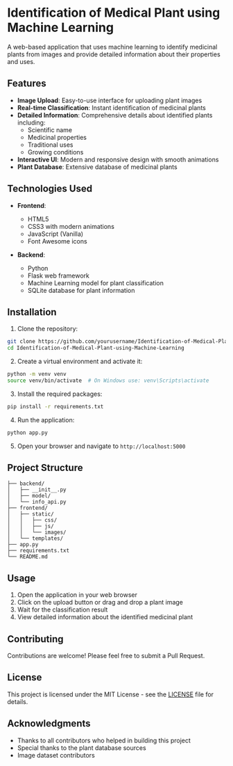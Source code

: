 # Identification of Medical Plant using Machine Learning

A web-based application that uses machine learning to identify medicinal plants from images and provide detailed information about their properties and uses.

## Features

- **Image Upload**: Easy-to-use interface for uploading plant images
- **Real-time Classification**: Instant identification of medicinal plants
- **Detailed Information**: Comprehensive details about identified plants including:
  - Scientific name
  - Medicinal properties
  - Traditional uses
  - Growing conditions
- **Interactive UI**: Modern and responsive design with smooth animations
- **Plant Database**: Extensive database of medicinal plants

## Technologies Used

- **Frontend**:
  - HTML5
  - CSS3 with modern animations
  - JavaScript (Vanilla)
  - Font Awesome icons
  
- **Backend**:
  - Python
  - Flask web framework
  - Machine Learning model for plant classification
  - SQLite database for plant information

## Installation

1. Clone the repository:
```bash
git clone https://github.com/yourusername/Identification-of-Medical-Plant-using-Machine-Learning.git
cd Identification-of-Medical-Plant-using-Machine-Learning
```

2. Create a virtual environment and activate it:
```bash
python -m venv venv
source venv/bin/activate  # On Windows use: venv\Scripts\activate
```

3. Install the required packages:
```bash
pip install -r requirements.txt
```

4. Run the application:
```bash
python app.py
```

5. Open your browser and navigate to `http://localhost:5000`

## Project Structure

```
├── backend/
│   ├── __init__.py
│   ├── model/
│   └── info_api.py
├── frontend/
│   ├── static/
│   │   ├── css/
│   │   ├── js/
│   │   └── images/
│   └── templates/
├── app.py
├── requirements.txt
└── README.md
```

## Usage

1. Open the application in your web browser
2. Click on the upload button or drag and drop a plant image
3. Wait for the classification result
4. View detailed information about the identified medicinal plant

## Contributing

Contributions are welcome! Please feel free to submit a Pull Request.

## License

This project is licensed under the MIT License - see the [LICENSE](LICENSE) file for details.

## Acknowledgments

- Thanks to all contributors who helped in building this project
- Special thanks to the plant database sources
- Image dataset contributors 